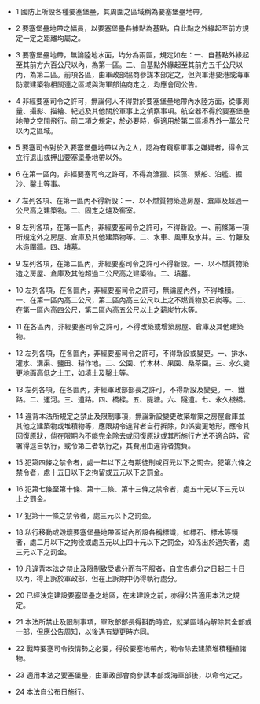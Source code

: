 * 1 國防上所設各種要塞堡壘，其周圍之區域稱為要塞堡壘地帶。

* 2 要塞堡壘地帶之幅員，以要塞堡壘各據點為基點，自此點之外緣起至前方規定一定之距離均屬之。

* 3 要塞堡壘地帶，無論陸地水面，均分為兩區，規定如左：一、自基點外緣起至其前方六百公尺以內，為第一區。二、自基點外緣起至其前方五千公尺以內，為第二區。前項各區，由軍政部協商參謀本部定之，但與軍港要港或海軍防禦建築物相關連之區域與海軍部協商定之，均應會同公告。

* 4 非經要塞司令之許可，無論何人不得對於要塞堡壘地帶內水陸方面，從事測量、攝影、描繪、紀述及其他關於軍事上之偵察事項。航空器不得於要塞堡壘地帶之空間飛行。前二項之規定，於必要時，得適用於第二區境界外一萬公尺以內之區域。

* 5 要塞司令對於入要塞堡壘地帶以內之人，認為有窺察軍事之嫌疑者，得令其立行退出或押出要塞堡壘地帶以外。

* 6 在第一區內，非經要塞司令之許可，不得為漁獵、採藻、繫船、泊艦、掘沙、鑿土等事。

* 7 左列各項、在第一區內不得新設：一、以不燃質物築造房屋、倉庫及超過一公尺高之建築物。二、固定之爐及窖室。

* 8 左列各項，在第一區內，非經要塞司令之許可，不得新設。一、前條第一項所規定外之房屋、倉庫及其他建築物等。二、水車、風車及水井。三、竹籬及木造圍牆。四、墳墓。

* 9 左列各項，在第二區內，非經要塞司令之許可不得新設。一、以不燃質物築造之房屋、倉庫及其他超過二公尺高之建築物。二、墳墓。

* 10 左列各項，在各區內，非經要塞司令之許可，無論屋內外，不得堆積。一、在第一區內高二公尺，第二區內高三公尺以上之不燃質物及石炭等。二、在第一區內高四公尺，第二區內高五公尺以上之薪炭竹木等。

* 11 在各區內，非經要塞司令之許可，不得改築或增築房屋、倉庫及其他建築物。

* 12 左列各項，在各區內，非經要塞司令之許可，不得新設或變更。一、排水、灌水、溝渠、鹽田、耕作地。二、公園、竹木林、果園、桑茶園。三、永久變更地面高低之土工，如填土及鑿土等。

* 13 左列各項，在各區內，非經軍政部部長之許可，不得新設及變更。一、鐵路。二、運河。三、道路。四、橋樑。五、隄塘。六、隧道。七、永久棧橋。

* 14 違背本法所規定之禁止及限制事項，無論新設變更改築增築之房屋倉庫並其他之建築物或堆積物等，應限期令違背者自行拆除，如係變更地形，應令其回復原狀，倘在限期內不能完全除去或回復原狀或其所施行方法不適合時，官署得逕自執行，或令第三者執行之，其費用由違背者擔負。

* 15 犯第四條之禁令者，處一年以下之有期徒刑或百元以下之罰金。犯第六條之禁令者，處十五日以下之拘留或五元以下之罰金。

* 16 犯第七條至第十條、第十二條、第十三條之禁令者，處五十元以下三元以上之罰金。

* 17 犯第十一條之禁令者，處三元以下之罰金。

* 18 私行移動或毀壞要塞堡壘地帶區域內所設各稱標識，如標石、標木等類者，處二月以下之拘役或處五元以上四十元以下之罰金，如係出於過失者，處三元以下之罰金。

* 19 凡違背本法之禁止及限制致受處分而有不服者，自宣告處分之日起三十日以內，得上訴於軍政部，但在上訴期中仍得執行處分。

* 20 已經決定建設要塞堡壘之地區，在未建設之前，亦得公告適用本法之規定。

* 21 本法所禁止及限制事項，軍政部部長得斟酌時宜，就某區域內解除其全部或一部，但應公告周知，以後遇有變更時亦同。

* 22 戰時要塞司令按情勢之必要，得於要塞地帶內，勒令除去建築堆積種植諸物。

* 23 適用本法之要塞堡壘，由軍政部會商參謀本部或海軍部後，以命令定之。

* 24 本法自公布日施行。

